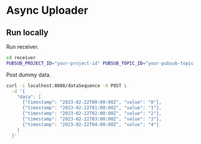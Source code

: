 # Async Uploader

## Run locally

Run receiver.

```sh
cd receiver
PUBSUB_PROJECT_ID="your-project-id" PUBSUB_TOPIC_ID="your-pubsub-topic-id" go run .
```

Post dummy data.

```sh
curl -i localhost:8080/dataSequence -X POST \
  -d '{
    "data": [
      {"timestamp": "2023-02-22T00:00:00Z", "value": "0"},
      {"timestamp": "2023-02-22T01:00:00Z", "value": "1"},
      {"timestamp": "2023-02-22T02:00:00Z", "value": "2"},
      {"timestamp": "2023-02-22T03:00:00Z", "value": "3"},
      {"timestamp": "2023-02-22T04:00:00Z", "value": "4"}
    ]
  }'
```

